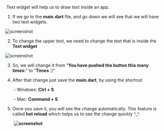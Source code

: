 
​ Text widget will help us to draw text inside an app.

1. If we go to the **main.dart** file, and go down we will see that we will have two text widgets.

![screenshot](https://lh4.googleusercontent.com/Ku8XcN77LjQx5CWah8gDQ0IW4QcxTLCwCwgi5ZoJOTxIB5jVKOJNOVoUYaDMATHaGKthuLGK5dCmR_yBZLkmGtWghWPY6z3u41wHXLDXGv6xiQhGkZGg0p-ke_-K2AN2Tr3J3gpp)

2. To change the upper text, we need to change the text that is inside the **Text widget**

![screenshot](https://lh5.googleusercontent.com/N8QRvsFZkAWMkTqEXB5qN3MN7FEWG1Qov9L1Ut4dDYw7GYnwWoKunU8obZ1dx4mbjBWhp6x4z1Gf9KlcVFXtifKXamgxtEVKwvjL-OskIFrufm7tqD7Fg8cRJA58RlaPmWTNUd5k)

3. So, we will change it from “**You have pushed the button this many times:**” to “**Times** :)”

4. After that change just save the **main.dart**, by using the shortcut

   ​ - Windows: **Ctrl + S**

   ​ - Mac: **Command + S**

5. Once you save it, you will see the change automatically. This feature is called **hot reload** which helps us to see the change quickly ^\_^.

   ​ **![screenshot](https://lh6.googleusercontent.com/koXQGOtcKar5SMKYDhfNcxxCqg4AgKqTj9RmPyM__sjYmHbZbR9axrE4YBMmT4pnFQTJhPkOhYzdvMQk5dBikHqyC6U_zQITOqm3uDdjE0NzPMAJCd-9WSEAX6WML-2axzcI5-40)**
